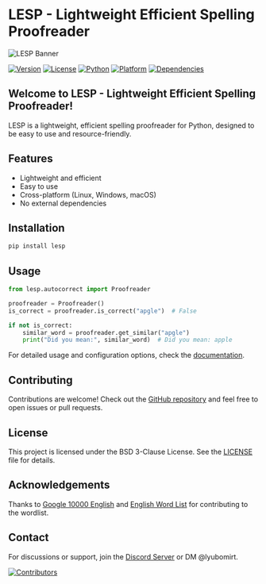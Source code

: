 # LESP - Lightweight Efficient Spelling Proofreader

![LESP Banner](branding/BANNER.png)

[![Version](https://img.shields.io/badge/Version-1.0.0-gold.svg)](https://pypi.org/project/lesp/)
[![License](https://img.shields.io/badge/License-BSD%203--Clause-blue.svg)](https://opensource.org/licenses/BSD-3-Clause)
[![Python](https://img.shields.io/badge/Python-3.6+-green.svg)](https://www.python.org/downloads/)
[![Platform](https://img.shields.io/badge/Platform-Linux%20%7C%20Windows%20%7C%20macOS-lightgrey.svg)](https://github.com/LyubomirT/lesp)
[![Dependencies](https://img.shields.io/badge/Dependencies-none-red.svg)](https://github.com/LyubomirT/lesp)

## Welcome to LESP - Lightweight Efficient Spelling Proofreader!

LESP is a lightweight, efficient spelling proofreader for Python, designed to be easy to use and resource-friendly.

## Features

- Lightweight and efficient
- Easy to use
- Cross-platform (Linux, Windows, macOS)
- No external dependencies

## Installation

```bash
pip install lesp
```

## Usage

```python
from lesp.autocorrect import Proofreader

proofreader = Proofreader()
is_correct = proofreader.is_correct("apgle")  # False

if not is_correct:
    similar_word = proofreader.get_similar("apgle")
    print("Did you mean:", similar_word)  # Did you mean: apple
```

For detailed usage and configuration options, check the [documentation](https://lesp.gitbook.io/lesp).

## Contributing

Contributions are welcome! Check out the [GitHub repository](https://github.com/LyubomirT/lesp) and feel free to open issues or pull requests.

## License

This project is licensed under the BSD 3-Clause License. See the [LICENSE](https://github.com/LyubomirT/lesp/blob/main/LICENSE) file for details.

## Acknowledgements

Thanks to [Google 10000 English](https://github.com/first20hours/google-10000-english) and [English Word List](https://github.com/dwyl/english-words) for contributing to the wordlist.

## Contact

For discussions or support, join the [Discord Server](https://discord.gg/XkjPDcSfNz) or DM @lyubomirt.

[![Contributors](https://contrib.rocks/image?repo=lyubomirt/lesp)](https://github.com/lyubomirt/lesp/graphs/contributors)